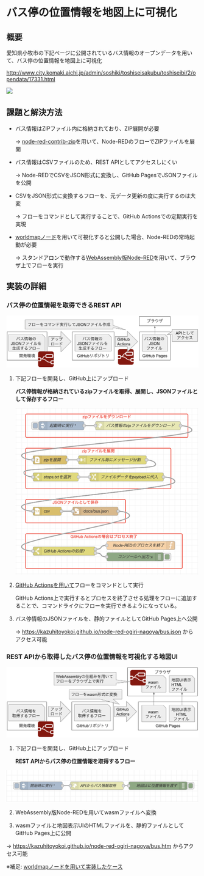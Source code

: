 # バス停の位置情報を地図上に可視化
## 概要
愛知県小牧市の下記ページに公開されているバス情報のオープンデータを用いて、バス停の位置情報を地図上に可視化

http://www.city.komaki.aichi.jp/admin/soshiki/toshiseisakubu/toshiseibi/2/opendata/17331.html

![](map.png)

## 課題と解決方法

- バス情報はZIPファイル内に格納されており、ZIP展開が必要

  -> [node-red-contrib-zip](https://flows.nodered.org/node/node-red-contrib-zip)を用いて、Node-REDのフローでZIPファイルを展開

- バス情報はCSVファイルのため、REST APIとしてアクセスしにくい

  -> Node-REDでCSVをJSON形式に変換し、GitHub PagesでJSONファイルを公開

- CSVをJSON形式に変換するフローを、元データ更新の度に実行するのは大変

  -> フローをコマンドとして実行することで、GitHub Actionsでの定期実行を実現

- [worldmapノード](https://flows.nodered.org/node/node-red-contrib-web-worldmap)を用いて可視化すると公開した場合、Node-REDの常時起動が必要

  -> スタンドアロンで動作する[WebAssembly版Node-RED](https://github.com/kazuhitoyokoi/node-red-wasm)を用いて、ブラウザ上でフローを実行

## 実装の詳細

### バス停の位置情報を取得できるREST API

![](architecture1.png)

1. 下記フローを開発し、GitHub上にアップロード

   **バス停情報が格納されているzipファイルを取得、展開し、JSONファイルとして保存するフロー**
   
   ![](flows.png)

2. [GitHub Actionsを用いて](.github/workflows/create-api.yml#L17)フローをコマンドとして実行

   GitHub Actions上で実行するとプロセスを終了させる処理をフローに追加することで、コマンドライクにフローを実行できるようになっている。

3. バス停情報のJSONファイルを、静的ファイルとしてGitHub Pages上へ公開

    -> https://kazuhitoyokoi.github.io/node-red-ogiri-nagoya/bus.json からアクセス可能

### REST APIから取得したバス停の位置情報を可視化する地図UI

![](architecture2.png)

1. 下記フローを開発し、GitHub上にアップロード

   **REST APIからパス停の位置情報を取得するフロー**
   
  ![](flows-wasm.png)

2. WebAssembly版Node-REDを用いてwasmファイルへ変換

3. wasmファイルと地図表示UIのHTMLファイルを、静的ファイルとしてGitHub Pages上に公開

-> https://kazuhitoyokoi.github.io/node-red-ogiri-nagoya/bus.htm からアクセス可能

※補足: [worldmapノードを用いて実装したケース](general.md)